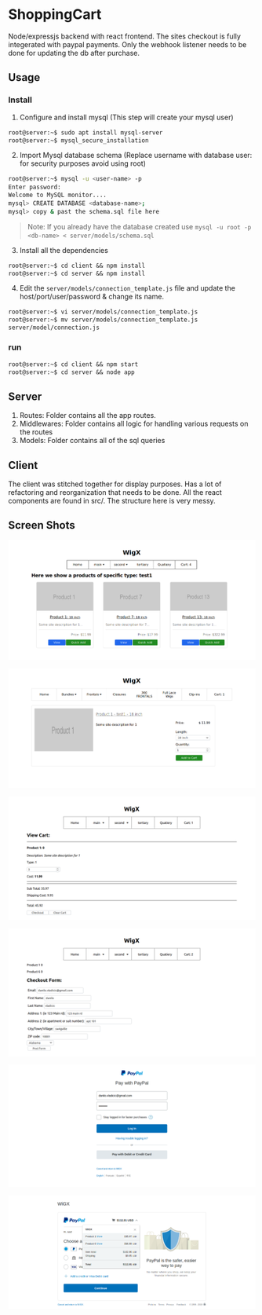 # ShoppingCart
Node/expressjs backend with react frontend. The sites checkout is fully integerated with paypal payments.  Only the webhook listener needs to be done for updating the db after purchase.

## Usage
### Install
1) Configure and install mysql (This step will create your mysql user)

```sh-session
root@server:~$ sudo apt install mysql-server
root@server:~$ mysql_secure_installation
```
2) Import Mysql database schema (Replace username with database user: for security purposes avoid using root)

```bash
root@server:~$ mysql -u <user-name> -p 
Enter password:
Welcome to MySQL monitor....
mysql> CREATE DATABASE <database-name>;
mysql> copy & past the schema.sql file here
```
> Note: If you already have the database created use `mysql -u root -p <db-name> < server/models/schema.sql`

3) Install all the dependencies
```
root@server:~$ cd client && npm install
root@server:~$ cd server && npm install
```
4) Edit the `server/models/connection_template.js` file and update the host/port/user/password & change its name.
```
root@server:~$ vi server/models/connection_template.js
root@server:~$ mv server/models/connection_template.js server/model/connection.js
```
### run
```
root@server:~$ cd client && npm start
root@server:~$ cd server && node app
```
## Server
  1) Routes: Folder contains all the app routes.
  2) Middlewares: Folder contains all logic for handling various requests on the routes
  3) Models: Folder contains all of the sql queries

## Client
  The client was stitched together for display purposes. Has a lot of refactoring and reorganization that needs to be done. All the react components are found in src/.  The structure here is very messy.
 
## Screen Shots

![Image 1](screenshots/Pic1.png)

![Image 6](screenshots/Pic6.png)

![Image 2](screenshots/Pic2.png)

![Image 4](screenshots/Pic4.png)

![Image 3](screenshots/Pic3.png)

![Image 5](screenshots/Pic5.png)


